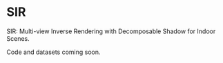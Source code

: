 # SIR
SIR: Multi-view Inverse Rendering with Decomposable Shadow for Indoor Scenes.

Code and datasets coming soon.
